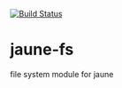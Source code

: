 [![Build Status](https://travis-ci.org/ajuste/jaune-fs.svg?branch=master)](https://travis-ci.org/ajuste/jaune-fs)

# jaune-fs
file system module for jaune
